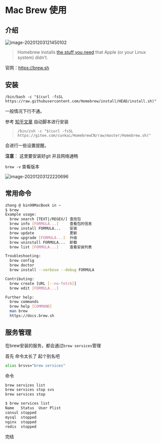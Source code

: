 # Mac Brew 使用

## 介绍

![image-20201203121450102](https://raw.githubusercontent.com/Jabari-z/PicGoRepo/master/img/image-20201203121450102.png?token=ALYX5X4QVZZ5NM44AR2WG2S7ZBTHW)

> Homebrew installs [the stuff you need](https://formulae.brew.sh/formula/) that Apple (or your Linux system) didn’t.

官网：https://brew.sh

## 安装

`/bin/bash -c "$(curl -fsSL https://raw.githubusercontent.com/Homebrew/install/HEAD/install.sh)"`

一般情况下行不通。

参考 [知乎文章](https://zhuanlan.zhihu.com/p/111014448) 自动脚本进行安装

>
>
>`/bin/zsh -c "$(curl -fsSL https://gitee.com/cunkai/HomebrewCN/raw/master/Homebrew.sh)"`

会进行一些设置提醒。

**注意**： 这里要安装好git 并且网络通畅

`brew -v` 查看版本

![image-20201203122220696](https://raw.githubusercontent.com/Jabari-z/PicGoRepo/master/img/image-20201203122220696.png?token=ALYX5X4ZYM7XCCJYDXDYQUS7ZBUD4)

## 常用命令



```bash
zhang @ bin90MacBook in ~ 
$ brew
Example usage:
  brew search [TEXT|/REGEX/] 查找包
  brew info [FORMULA...]     查看包的信息
  brew install FORMULA...    安装
  brew update                更新
  brew upgrade [FORMULA...]  升级
  brew uninstall FORMULA...  卸载
  brew list [FORMULA...]     查看安装列表

Troubleshooting:
  brew config
  brew doctor
  brew install --verbose --debug FORMULA

Contributing:
  brew create [URL [--no-fetch]]
  brew edit [FORMULA...]

Further help:
  brew commands
  brew help [COMMAND]
  man brew
  https://docs.brew.sh
```



## 服务管理

在brew安装的服务，都会通过`brew services`管理

首先 命令太长了 起个别名吧 

```bash
alias brsvs="brew services"
```

命令

```bash
brew services list
brew services stop svs
brew services stop
```

```bash
$ brew services list
Name   Status  User Plist
consul stopped
mysql  stopped
nginx  stopped
redis  stopped
```

完结
